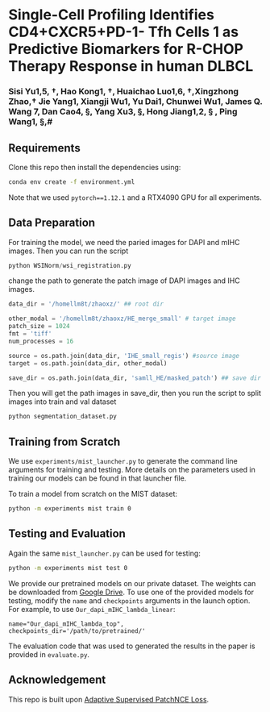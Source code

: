 # Single-Cell Profiling Identifies CD4+CXCR5+PD-1- Tfh Cells 1 as Predictive Biomarkers for R-CHOP Therapy Response in human DLBCL
### Sisi Yu1,5, †, Hao Kong1, †, Huaichao Luo1,6, †,Xingzhong Zhao,† Jie Yang1, Xiangji Wu1, Yu Dai1, Chunwei Wu1, James Q. Wang 7, Dan Cao4, §, Yang Xu3, §, Hong Jiang1,2, § , Ping Wang1, §,#


## Requirements
Clone this repo then install the dependencies using:
```bash
conda env create -f environment.yml
```
Note that we used `pytorch==1.12.1` and a RTX4090 GPU for all experiments.
## Data Preparation
For training the model, we need the paried images for DAPI and mIHC images. Then you can run the script 
```python
python WSINorm/wsi_registration.py
```
change the path to generate the patch image of DAPI images and IHC images. 
```python
data_dir = '/homellm8t/zhaoxz/' ## root dir

other_modal = '/homellm8t/zhaoxz/HE_merge_small' # target image
patch_size = 1024
fmt = 'tiff'
num_processes = 16

source = os.path.join(data_dir, 'IHE_small_regis') #source image 
target = os.path.join(data_dir, other_modal)

save_dir = os.path.join(data_dir, 'samll_HE/masked_patch') ## save dir
```
Then you will get the path images in save_dir, then you run the script to split images into train and val dataset 
```python
python segmentation_dataset.py
```

## Training from Scratch
We use `experiments/mist_launcher.py` to generate the command line arguments for training and testing. More details on the parameters used in training our models can be found in that launcher file.

To train a model from scratch on the MIST dataset:
```bash
python -m experiments mist train 0
```

## Testing and Evaluation
Again the same `mist_launcher.py` can be used for testing:
```bash
python -m experiments mist test 0
```

We provide our pretrained models on our private dataset.
The weights can be downloaded from [Google Drive](https://drive.google.com/open?id=1xdiaoDmC-rfEwmRya1Yf8eTWi6l4ez3e&usp=drive_copy).
To use one of the provided models for testing, modify the `name` and `checkpoints` arguments in the launch option. 
For example, to use `Our_dapi_mIHC_lambda_linear`:
```
name="Our_dapi_mIHC_lambda_top",
checkpoints_dir='/path/to/pretrained/'
```

The evaluation code that was used to generated the results in the paper is provided in `evaluate.py`.

## Acknowledgement

This repo is built upon [Adaptive Supervised PatchNCE Loss](https://github.com/lifangda01/AdaptiveSupervisedPatchNCE/tree/master).
